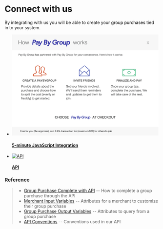 
<div class="info_unit">
  <h1>Connect with <span style="color:black;">us</span> </h1>
  <p>By integrating with us you will be able to create your <span style="color:black;">group purchases</span> tied in to your system.</p>
</div>

<ul id="squares">
      <li>
        <a href="/js_integration">
          <img alt="JavaScript Integration" src="/images/popup.png">
          <h4>5-minute JavaScript Integration</h4>
        </a>
      </li>
      <li>
        <a href="/pbgapis">
          <img alt="API" src="/images/api.jpg">
          <h4>API</h4>
        </a>
      </li>
  </ul>

### Reference
>- [Group Purchase Complete with API](/group_purchase_complete_with_api)  --  How to complete a group purchase through the API
>- [Merchant Input Variables](/merchant_input_variables)  --  Attributes for a merchant to customize their group purchase
>- [Group Purchase Output Variables](/group_purchase_output_variables)  --  Attributes to query from a group purchase
>- [API Conventions](/api_conventions)  --  Conventions used in our API
